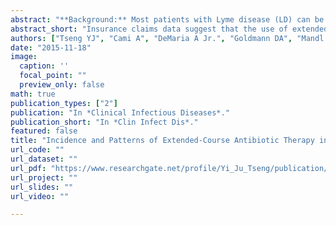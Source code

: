 ```yaml
---
abstract: "**Background:** Most patients with Lyme disease (LD) can be treated effectively with 2-4 weeks of antibiotics. The Infectious Disease Society of America guidelines do not currently recommend extended treatment even in patients with persistent symptoms. **Methods:** To estimate the incidence of extended use of antibiotics in patients evaluated for LD, we retrospectively analyzed claims from a nationwide US health insurance plan in 14 high-prevalence states over 2 periods: 2004-2006 and 2010-2012. **Results:** As measured by payer claims, the incidence of extended antibiotic therapy among patients evaluated for LD was higher in 2010-2012 (14.72 per 100 000 person-years; n = 684) than in 2004-2006 (9.94 per 100 000 person-years; n = 394) (P < .001). Among these patients, 48.8% were treated with ≥2 antibiotics in 2010-2012 and 29.9% in 2004-2006 (P < .001). In each study period, a distinct small group of providers (roughly 3%-4%) made the diagnosis in >20% of the patients who were evaluated for LD and prescribed extended antibiotic treatment. **Conclusions:** Insurance claims data suggest that the use of extended courses of antibiotics and multiple antibiotics in the treatment of LD has increased in recent years."
abstract_short: "Insurance claims data suggest that the use of extended courses of antibiotics and multiple antibiotics in the treatment of LD has increased in recent years."
authors: ["Tseng YJ", "Cami A", "DeMaria A Jr.", "Goldmann DA", "Mandl KD"]
date: "2015-11-18"
image:
  caption: ''
  focal_point: ""
  preview_only: false
math: true
publication_types: ["2"]
publication: "In *Clinical Infectious Diseases*."
publication_short: "In *Clin Infect Dis*."
featured: false
title: "Incidence and Patterns of Extended-Course Antibiotic Therapy in Patients Evaluated for Lyme Disease"
url_code: ""
url_dataset: ""
url_pdf: "https://www.researchgate.net/profile/Yi_Ju_Tseng/publication/280585560_Incidence_and_Patterns_of_Extended-Course_Antibiotic_Therapy_in_Patients_Evaluated_for_Lyme_Disease/links/57b9b85c08aec9984ff60406/Incidence-and-Patterns-of-Extended-Course-Antibiotic-Therapy-in-Patients-Evaluated-for-Lyme-Disease.pdf?origin=publication_detail&ev=pub_int_prw_xdl&msrp=EQNEFoEERli7Y4L2-zBdG-PTulOVsNs35vYTU2-j8WjslDJUzsJ8C7qqXhKGqqkm6kwvhg4bquPuGUODkzwYksNMipFHfgmtQxCyj8vQOACNv5nhWH1_V1Gr.GQvoUbLla8PNFki8TuvL0zX2d1oug5OMQCeklfDFreSLdxteves3sLxprFHTs84kzz-FTqWlu8H2tvoeb22Rel2otdW6zx4tRisSXw.V9ONj-BmqK3wl3xyl76mecib150RHEQJcYAcQznJyRqxIT4Lxbuuq7AWtsihOOTXvIk_h6jPaWWElAzp2_v95W9Iv3kjl9nEXuIDBQ.Rz0xqPAGL83zFUBg8X-UZtCiYYIqp5NUt8oY2KAZp5bE1oRcI0Z6WjlTFyBusGnZX86BQtK9Fuki2rf0jC-xplBN1EhrlFdaHkvdYQ"
url_project: ""
url_slides: ""
url_video: ""

---
```

